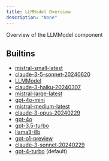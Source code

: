 ```yaml
---
title: LLMModel Overview
description: "None"
---
```

Overview of the LLMModel component
## Builtins
* [mistral-small-latest](/docs/components/mistral-small-latest/mistral-small-latest/)
* [claude-3-5-sonnet-20240620](/docs/components/claude-3-5-sonnet-20240620/claude-3-5-sonnet-20240620/)
* [LLMModel](/docs/components/llmmodel/llmmodel/)
* [claude-3-haiku-20240307](/docs/components/claude-3-haiku-20240307/claude-3-haiku-20240307/)
* [mistral-large-latest](/docs/components/mistral-large-latest/mistral-large-latest/)
* [gpt-4o-mini](/docs/components/gpt-4o-mini/gpt-4o-mini/)
* [mistral-medium-latest](/docs/components/mistral-medium-latest/mistral-medium-latest/)
* [claude-3-opus-20240229](/docs/components/claude-3-opus-20240229/claude-3-opus-20240229/)
* [gpt-4o](/docs/components/gpt-4o/gpt-4o/)
* [gpt-3.5-turbo](/docs/components/gpt-3_5-turbo/gpt-3_5-turbo/)
* [llama3-8b](/docs/components/llama3-8b/llama3-8b/)
* [gpt-o1-preview](/docs/components/gpt-o1-preview/gpt-o1-preview/)
* [claude-3-sonnet-20240229](/docs/components/claude-3-sonnet-20240229/claude-3-sonnet-20240229/)
* [gpt-4-turbo](/docs/components/gpt-4-turbo/gpt-4-turbo/) (default)